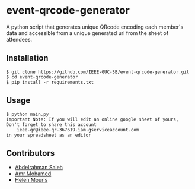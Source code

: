 # event-qrcode-generator
A python script that generates unique QRcode encoding each member's data and accessible from a unique generated url from the sheet of attendees.

## Installation
```
$ git clone https://github.com/IEEE-GUC-SB/event-qrcode-generator.git
$ cd event-qrcode-generator
$ pip install -r requirements.txt
```
## Usage
```
$ python main.py
Important Note: If you will edit an online google sheet of yours, Don't forget to share this account 
    ieee-qr@ieee-qr-367619.iam.gserviceaccount.com
in your spreadsheet as an editor 
```
## Contributors
- [Abdelrahman Saleh](https://github.com/AbdoRewaished)
- [Amr Mohamed](https://github.com/IrrationalInteger)
- [Helen Mouris](https://github.com/HelenMouris)
